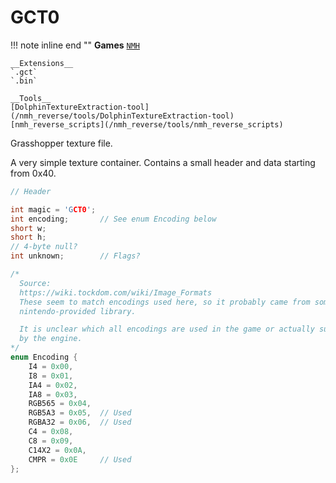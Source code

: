 # GCT0

!!! note inline end ""
    __Games__
    [`NMH`](/nmh_reverse/games/NMH)
    
    __Extensions__
    `.gct`
    `.bin`

    __Tools__  
    [DolphinTextureExtraction-tool](/nmh_reverse/tools/DolphinTextureExtraction-tool)
    [nmh_reverse_scripts](/nmh_reverse/tools/nmh_reverse_scripts)


Grasshopper texture file.

A very simple texture container. Contains a small header and data starting from 0x40.

```cpp
// Header

int magic = 'GCT0';
int encoding;       // See enum Encoding below
short w;
short h;
// 4-byte null?
int unknown;        // Flags?

```

```cpp
/*
  Source:
  https://wiki.tockdom.com/wiki/Image_Formats
  These seem to match encodings used here, so it probably came from some
  nintendo-provided library.

  It is unclear which all encodings are used in the game or actually supported
  by the engine.
*/
enum Encoding {
    I4 = 0x00,
    I8 = 0x01,
    IA4 = 0x02,
    IA8 = 0x03,
    RGB565 = 0x04,
    RGB5A3 = 0x05,  // Used
    RGBA32 = 0x06,  // Used
    C4 = 0x08,
    C8 = 0x09,
    C14X2 = 0x0A,
    CMPR = 0x0E     // Used
}; 
```